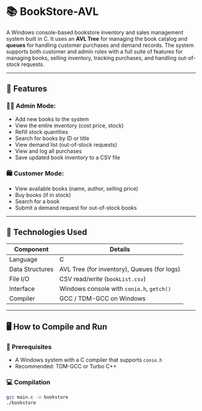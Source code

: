 # 📚 BookStore-AVL

A Windows console-based bookstore inventory and sales management system built in C. It uses an **AVL Tree** for managing the book catalog and **queues** for handling customer purchases and demand records. The system supports both customer and admin roles with a full suite of features for managing books, selling inventory, tracking purchases, and handling out-of-stock requests.

---

## 🔧 Features

### 🧑‍💼 Admin Mode:
- Add new books to the system
- View the entire inventory (cost price, stock)
- Refill stock quantities
- Search for books by ID or title
- View demand list (out-of-stock requests)
- View and log all purchases
- Save updated book inventory to a CSV file

### 🛍️ Customer Mode:
- View available books (name, author, selling price)
- Buy books (if in stock)
- Search for a book
- Submit a demand request for out-of-stock books

---

## 🧰 Technologies Used

| Component        | Details                                     |
|------------------|---------------------------------------------|
| Language         | C                                           |
| Data Structures  | AVL Tree (for inventory), Queues (for logs) |
| File I/O         | CSV read/write (`bookList.csv`)             |
| Interface        | Windows console with `conio.h`, `getch()`   |
| Compiler         | GCC / TDM-GCC on Windows                    |

---


## 🖥️ How to Compile and Run

### 🧱 Prerequisites

- A Windows system with a C compiler that supports `conio.h`
- Recommended: TDM-GCC or Turbo C++

### 💻 Compilation

```bash
gcc main.c -o bookstore
./bookstore



